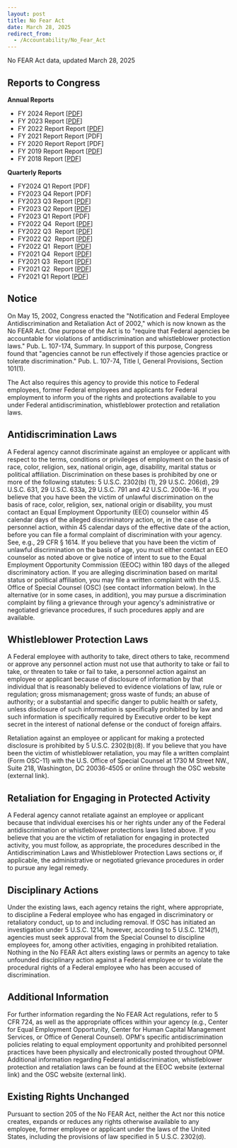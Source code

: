 ```yaml
---
layout: post
title: No Fear Act
date: March 28, 2025
redirect_from:
  - /Accountability/No_Fear_Act
---
```

No FEAR Act data, updated March 28, 2025

## Reports to Congress

**Annual Reports**

* FY 2024 Report [[PDF](https://www.ncd.gov/assets/uploads/no-fear/no-fear-act-report-fy24.pdf)]
* FY 2023 Report [[PDF](https://www.ncd.gov/assets/uploads/no-fear/no-fear-act-report-fy23.pdf)]
* FY 2022 Report Report [[PDF](https://www.ncd.gov/assets/uploads/no-fear/no-fear-act-report-fy22.pdf)]
* FY 2021 Report Report \[PDF]
* FY 2020 Report Report \[PDF]
* FY 2019 Report Report [[PDF](https://www.ncd.gov/assets/uploads/no-fear/no-fear-act-report-fy19.pdf)]
* FY 2018 Report [[PDF](https://www.ncd.gov/assets/uploads/no-fear/no-fear-act-report-fy18.pdf)]

**Quarterly Reports**

* FY2024 Q1 Report \[PDF]
* FY2023 Q4 Report \[PDF]
* FY2023 Q3 Report [[PDF](https://www.ncd.gov/assets/uploads/no-fear/no-fear-act-report-fy23-q3.pdf)]
* FY2023 Q2 Report [[PDF](https://www.ncd.gov/assets/uploads/no-fear/no-fear-act-report-fy23-q2.pdf)]
* FY2023 Q1  Report \[PDF]
* FY2022 Q4  Report [[PDF](https://www.ncd.gov/assets/uploads/no-fear/no-fear-act-report-fy22-q4.pdf)]
* FY2022 Q3  Report [[PDF](https://www.ncd.gov/assets/uploads/no-fear/no-fear-act-report-fy22-q3.pdf)]
* FY2022 Q2  Report [[PDF](https://www.ncd.gov/assets/uploads/no-fear/no-fear-act-report-fy22-q2.pdf)]
* FY2022 Q1  Report [[PDF](https://www.ncd.gov/assets/uploads/no-fear/no-fear-act-report-fy22-q1.pdf)]
* FY2021 Q4  Report [[PDF](https://www.ncd.gov/assets/uploads/no-fear/no-fear-act-report-fy21-q4.pdf)]
* FY2021 Q3  Report [[PDF](https://www.ncd.gov/assets/uploads/no-fear/no-fear-act-report-fy21-q3.pdf)]
* FY2021 Q2  Report [[PDF](https://www.ncd.gov/assets/uploads/no-fear/no-fear-act-report-fy21-q2.pdf)]
* FY2021 Q1 Report [[PDF](https://www.ncd.gov/assets/uploads/no-fear/no-fear-act-report-fy21-q1.pdf)]

## **Notice**

On May 15, 2002, Congress enacted the "Notification and Federal Employee Antidiscrimination and Retaliation Act of 2002," which is now known as the No FEAR Act. One purpose of the Act is to "require that Federal agencies be accountable for violations of antidiscrimination and whistleblower protection laws." Pub. L. 107-174, Summary. In support of this purpose, Congress found that "agencies cannot be run effectively if those agencies practice or tolerate discrimination." Pub. L. 107-74, Title I, General Provisions, Section 101(1).

The Act also requires this agency to provide this notice to Federal employees, former Federal employees and applicants for Federal employment to inform you of the rights and protections available to you under Federal antidiscrimination, whistleblower protection and retaliation laws.

## **Antidiscrimination Laws**

A Federal agency cannot discriminate against an employee or applicant with respect to the terms, conditions or privileges of employment on the basis of race, color, religion, sex, national origin, age, disability, marital status or political affiliation. Discrimination on these bases is prohibited by one or more of the following statutes: 5 U.S.C. 2302(b) (1), 29 U.S.C. 206(d), 29 U.S.C. 631, 29 U.S.C. 633a, 29 U.S.C. 791 and 42 U.S.C. 2000e-16. If you believe that you have been the victim of unlawful discrimination on the basis of race, color, religion, sex, national origin or disability, you must contact an Equal Employment Opportunity (EEO) counselor within 45 calendar days of the alleged discriminatory action, or, in the case of a personnel action, within 45 calendar days of the effective date of the action, before you can file a formal complaint of discrimination with your agency. See, e.g., 29 CFR § 1614. If you believe that you have been the victim of unlawful discrimination on the basis of age, you must either contact an EEO counselor as noted above or give notice of intent to sue to the Equal Employment Opportunity Commission (EEOC) within 180 days of the alleged discriminatory action. If you are alleging discrimination based on marital status or political affiliation, you may file a written complaint with the U.S. Office of Special Counsel (OSC) (see contact information below). In the alternative (or in some cases, in addition), you may pursue a discrimination complaint by filing a grievance through your agency's administrative or negotiated grievance procedures, if such procedures apply and are available.

## **Whistleblower Protection Laws**

A Federal employee with authority to take, direct others to take, recommend or approve any personnel action must not use that authority to take or fail to take, or threaten to take or fail to take, a personnel action against an employee or applicant because of disclosure of information by that individual that is reasonably believed to evidence violations of law, rule or regulation; gross mismanagement; gross waste of funds; an abuse of authority; or a substantial and specific danger to public health or safety, unless disclosure of such information is specifically prohibited by law and such information is specifically required by Executive order to be kept secret in the interest of national defense or the conduct of foreign affairs.

Retaliation against an employee or applicant for making a protected disclosure is prohibited by 5 U.S.C. 2302(b)(8). If you believe that you have been the victim of whistleblower retaliation, you may file a written complaint (Form OSC-11) with the U.S. Office of Special Counsel at 1730 M Street NW., Suite 218, Washington, DC 20036-4505 or online through the OSC website (external link).

## **Retaliation for Engaging in Protected Activity**

A Federal agency cannot retaliate against an employee or applicant because that individual exercises his or her rights under any of the Federal antidiscrimination or whistleblower protections laws listed above. If you believe that you are the victim of retaliation for engaging in protected activity, you must follow, as appropriate, the procedures described in the Antidiscrimination Laws and Whistleblower Protection Laws sections or, if applicable, the administrative or negotiated grievance procedures in order to pursue any legal remedy.

## **Disciplinary Actions**

Under the existing laws, each agency retains the right, where appropriate, to discipline a Federal employee who has engaged in discriminatory or retaliatory conduct, up to and including removal. If OSC has initiated an investigation under 5 U.S.C. 1214, however, according to 5 U.S.C. 1214(f), agencies must seek approval from the Special Counsel to discipline employees for, among other activities, engaging in prohibited retaliation. Nothing in the No FEAR Act alters existing laws or permits an agency to take unfounded disciplinary action against a Federal employee or to violate the procedural rights of a Federal employee who has been accused of discrimination.

## **Additional Information**

For further information regarding the No FEAR Act regulations, refer to 5 CFR 724, as well as the appropriate offices within your agency (e.g., Center for Equal Employment Opportunity, Center for Human Capital Management Services, or Office of General Counsel). OPM's specific antidiscrimination policies relating to equal employment opportunity and prohibited personnel practices have been physically and electronically posted throughout OPM. Additional information regarding Federal antidiscrimination, whistleblower protection and retaliation laws can be found at the EEOC website (external link) and the OSC website (external link).

## **Existing Rights Unchanged**

Pursuant to section 205 of the No FEAR Act, neither the Act nor this notice creates, expands or reduces any rights otherwise available to any employee, former employee or applicant under the laws of the United States, including the provisions of law specified in 5 U.S.C. 2302(d).
